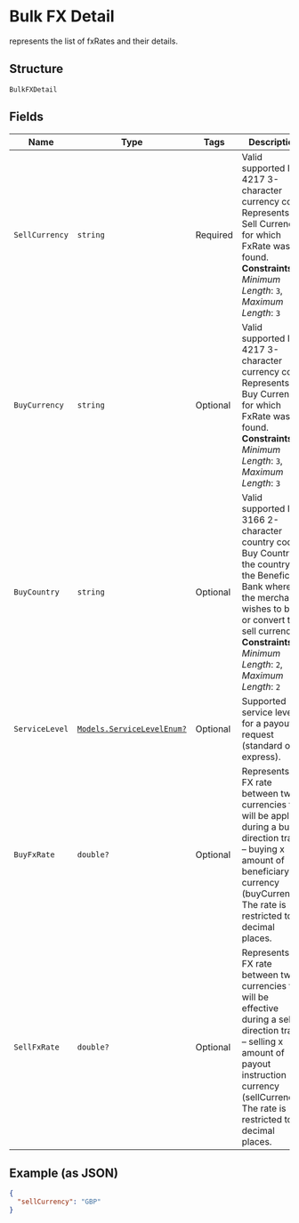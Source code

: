
# Bulk FX Detail

represents the list of fxRates and their details.

## Structure

`BulkFXDetail`

## Fields

| Name | Type | Tags | Description |
|  --- | --- | --- | --- |
| `SellCurrency` | `string` | Required | Valid supported ISO 4217 3-character currency code. Represents Sell Currency for which FxRate was found.<br>**Constraints**: *Minimum Length*: `3`, *Maximum Length*: `3` |
| `BuyCurrency` | `string` | Optional | Valid supported ISO 4217 3-character currency code. Represents Buy Currency for which FxRate was found.<br>**Constraints**: *Minimum Length*: `3`, *Maximum Length*: `3` |
| `BuyCountry` | `string` | Optional | Valid supported ISO 3166 2-character country code. Buy Country is the country of the Beneficiary Bank where the merchant wishes to buy or convert the sell currency.<br>**Constraints**: *Minimum Length*: `2`, *Maximum Length*: `2` |
| `ServiceLevel` | [`Models.ServiceLevelEnum?`](../../doc/models/service-level-enum.md) | Optional | Supported service levels for a payout request (standard or express). |
| `BuyFxRate` | `double?` | Optional | Represents the FX rate between two currencies that will be applied during a buy direction trade – buying x amount of beneficiary currency (buyCurrency). The rate is restricted to 6 decimal places. |
| `SellFxRate` | `double?` | Optional | Represents the FX rate between two currencies that will be effective during a sell direction trade – selling x amount of payout instruction currency (sellCurrency). The rate is restricted to 6 decimal places. |

## Example (as JSON)

```json
{
  "sellCurrency": "GBP"
}
```

